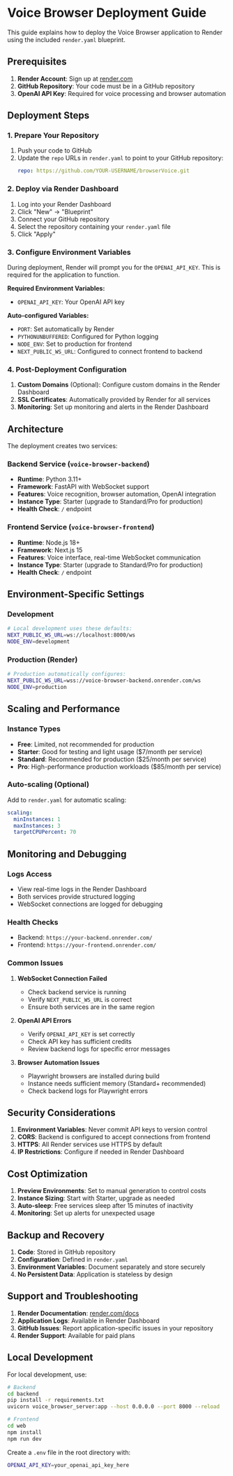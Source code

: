 # Voice Browser Deployment Guide

This guide explains how to deploy the Voice Browser application to Render using the included `render.yaml` blueprint.

## Prerequisites

1. **Render Account**: Sign up at [render.com](https://render.com)
2. **GitHub Repository**: Your code must be in a GitHub repository
3. **OpenAI API Key**: Required for voice processing and browser automation

## Deployment Steps

### 1. Prepare Your Repository

1. Push your code to GitHub
2. Update the `repo` URLs in `render.yaml` to point to your GitHub repository:
   ```yaml
   repo: https://github.com/YOUR-USERNAME/browserVoice.git
   ```

### 2. Deploy via Render Dashboard

1. Log into your Render Dashboard
2. Click "New" → "Blueprint"
3. Connect your GitHub repository
4. Select the repository containing your `render.yaml` file
5. Click "Apply"

### 3. Configure Environment Variables

During deployment, Render will prompt you for the `OPENAI_API_KEY`. This is required for the application to function.

**Required Environment Variables:**
- `OPENAI_API_KEY`: Your OpenAI API key

**Auto-configured Variables:**
- `PORT`: Set automatically by Render
- `PYTHONUNBUFFERED`: Configured for Python logging
- `NODE_ENV`: Set to production for frontend
- `NEXT_PUBLIC_WS_URL`: Configured to connect frontend to backend

### 4. Post-Deployment Configuration

1. **Custom Domains** (Optional): Configure custom domains in the Render Dashboard
2. **SSL Certificates**: Automatically provided by Render for all services
3. **Monitoring**: Set up monitoring and alerts in the Render Dashboard

## Architecture

The deployment creates two services:

### Backend Service (`voice-browser-backend`)
- **Runtime**: Python 3.11+
- **Framework**: FastAPI with WebSocket support
- **Features**: Voice recognition, browser automation, OpenAI integration
- **Instance Type**: Starter (upgrade to Standard/Pro for production)
- **Health Check**: `/` endpoint

### Frontend Service (`voice-browser-frontend`)
- **Runtime**: Node.js 18+
- **Framework**: Next.js 15
- **Features**: Voice interface, real-time WebSocket communication
- **Instance Type**: Starter (upgrade to Standard/Pro for production)
- **Health Check**: `/` endpoint

## Environment-Specific Settings

### Development
```bash
# Local development uses these defaults:
NEXT_PUBLIC_WS_URL=ws://localhost:8000/ws
NODE_ENV=development
```

### Production (Render)
```bash
# Production automatically configures:
NEXT_PUBLIC_WS_URL=wss://voice-browser-backend.onrender.com/ws
NODE_ENV=production
```

## Scaling and Performance

### Instance Types
- **Free**: Limited, not recommended for production
- **Starter**: Good for testing and light usage ($7/month per service)
- **Standard**: Recommended for production ($25/month per service)
- **Pro**: High-performance production workloads ($85/month per service)

### Auto-scaling (Optional)
Add to `render.yaml` for automatic scaling:
```yaml
scaling:
  minInstances: 1
  maxInstances: 3
  targetCPUPercent: 70
```

## Monitoring and Debugging

### Logs Access
- View real-time logs in the Render Dashboard
- Both services provide structured logging
- WebSocket connections are logged for debugging

### Health Checks
- Backend: `https://your-backend.onrender.com/`
- Frontend: `https://your-frontend.onrender.com/`

### Common Issues

1. **WebSocket Connection Failed**
   - Check backend service is running
   - Verify `NEXT_PUBLIC_WS_URL` is correct
   - Ensure both services are in the same region

2. **OpenAI API Errors**
   - Verify `OPENAI_API_KEY` is set correctly
   - Check API key has sufficient credits
   - Review backend logs for specific error messages

3. **Browser Automation Issues**
   - Playwright browsers are installed during build
   - Instance needs sufficient memory (Standard+ recommended)
   - Check backend logs for Playwright errors

## Security Considerations

1. **Environment Variables**: Never commit API keys to version control
2. **CORS**: Backend is configured to accept connections from frontend
3. **HTTPS**: All Render services use HTTPS by default
4. **IP Restrictions**: Configure if needed in Render Dashboard

## Cost Optimization

1. **Preview Environments**: Set to manual generation to control costs
2. **Instance Sizing**: Start with Starter, upgrade as needed
3. **Auto-sleep**: Free services sleep after 15 minutes of inactivity
4. **Monitoring**: Set up alerts for unexpected usage

## Backup and Recovery

1. **Code**: Stored in GitHub repository
2. **Configuration**: Defined in `render.yaml`
3. **Environment Variables**: Document separately and store securely
4. **No Persistent Data**: Application is stateless by design

## Support and Troubleshooting

1. **Render Documentation**: [render.com/docs](https://render.com/docs)
2. **Application Logs**: Available in Render Dashboard
3. **GitHub Issues**: Report application-specific issues in your repository
4. **Render Support**: Available for paid plans

## Local Development

For local development, use:
```bash
# Backend
cd backend
pip install -r requirements.txt
uvicorn voice_browser_server:app --host 0.0.0.0 --port 8000 --reload

# Frontend
cd web
npm install
npm run dev
```

Create a `.env` file in the root directory with:
```bash
OPENAI_API_KEY=your_openai_api_key_here
``` 